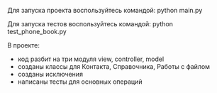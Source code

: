 Для запуска проекта воспользуйтесь командой: python main.py

Для запуска тестов воспользуйтесь командой: python test_phone_book.py

В проекте:
- код разбит на три модуля view, controller, model
- созданы классы для Контакта, Справочника, Работы с файлом
- созданы исключения
- написаны тесты для основных операций
